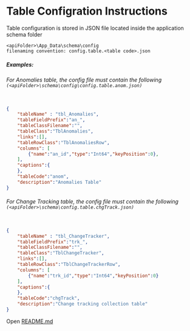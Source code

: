 # Table Configration Instructions

Table configuration is stored in JSON file located inside the application schema folder 
```  
<apiFolder>\App_Data\schema\config  
filenaming convention: config.table.<table code>.json
```
##### Examples:
###### For Anomalies table, the config file must contain the following `(<apiFolder>\schema\config\config.table.anom.json)`
```JSON

{
    "tableName" : "tbl_Anomalies",
    "tableFieldPrefix":"an_",
    "tableClassFilename":"",
    "tableClass":"TblAnomalies",
    "links":[],
    "tableRowClass":"TblAnomaliesRow",
    "columns": [
        {"name":"an_id","type":"Int64","keyPosition":0},
    ],
    "captions":{
    },
    "tableCode":"anom",
    "description":"Anomalies Table"
}
```
###### For Change Tracking table, the config file must contain the following `(<apiFolder>\schema\config.table.chgTrack.json)`
```JSON

{
    "tableName" : "tbl_ChangeTracker",
    "tableFieldPrefix":"trk_",
    "tableClassFilename":"",
    "tableClass":"TblChangeTracker",
    "links":[],
    "tableRowClass":"TblChangeTrackerRow",
    "columns": [
        {"name":"trk_id","type":"Int64","keyPosition":0}
    ],
    "captions":{
    },
    "tableCode":"chgTrack",
    "description":"Change tracking collection table"
}

```


Open [README.md](https://github.com/izyte/NgArbiServer/README.md)
